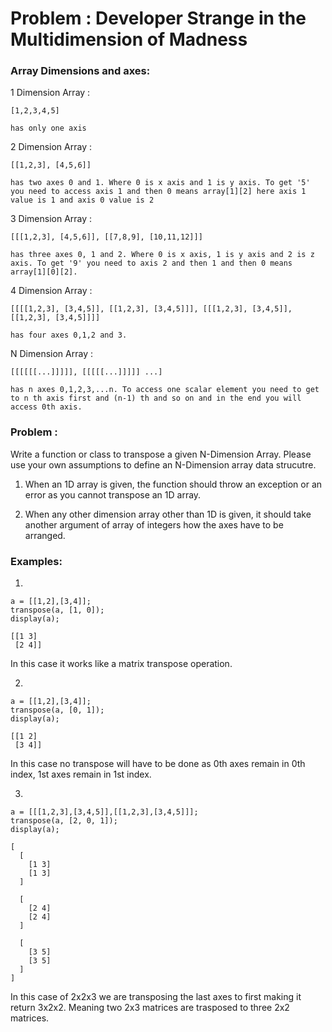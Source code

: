 # Problem : Developer Strange in the Multidimension of Madness

### Array Dimensions and axes:

1 Dimension Array :

```
[1,2,3,4,5]

has only one axis
```

2 Dimension Array :

```
[[1,2,3], [4,5,6]]

has two axes 0 and 1. Where 0 is x axis and 1 is y axis. To get '5' you need to access axis 1 and then 0 means array[1][2] here axis 1 value is 1 and axis 0 value is 2
```

3 Dimension Array :

```
[[[1,2,3], [4,5,6]], [[7,8,9], [10,11,12]]]

has three axes 0, 1 and 2. Where 0 is x axis, 1 is y axis and 2 is z axis. To get '9' you need to axis 2 and then 1 and then 0 means array[1][0][2].
```

4 Dimension Array :

```
[[[[1,2,3], [3,4,5]], [[1,2,3], [3,4,5]]], [[[1,2,3], [3,4,5]], [[1,2,3], [3,4,5]]]]

has four axes 0,1,2 and 3.
```

N Dimension Array :

```
[[[[[[...]]]]], [[[[[...]]]]] ...]

has n axes 0,1,2,3,...n. To access one scalar element you need to get to n th axis first and (n-1) th and so on and in the end you will access 0th axis.

```

### Problem :

Write a function or class to transpose a given N-Dimension Array. Please use your own assumptions to define an N-Dimension array data strucutre.

1. When an 1D array is given, the function should throw an exception or an error as you cannot transpose an 1D array.

2. When any other dimension array other than 1D is given, it should take another argument of array of integers how the axes have to be arranged.

### Examples:

1.

```
a = [[1,2],[3,4]];
transpose(a, [1, 0]);
display(a);
```

```
[[1 3]
 [2 4]]
```

In this case it works like a matrix transpose operation.

2.

```
a = [[1,2],[3,4]];
transpose(a, [0, 1]);
display(a);
```

```
[[1 2]
 [3 4]]
```

In this case no transpose will have to be done as 0th axes remain in 0th index, 1st axes remain in 1st index.

3.

```
a = [[[1,2,3],[3,4,5]],[[1,2,3],[3,4,5]]];
transpose(a, [2, 0, 1]);
display(a);
```

```
[
  [
    [1 3]
    [1 3]
  ]

  [
    [2 4]
    [2 4]
  ]

  [
    [3 5]
    [3 5]
  ]
]
```

In this case of 2x2x3 we are transposing the last axes to first making it return 3x2x2. Meaning two 2x3 matrices are trasposed to three 2x2 matrices.
